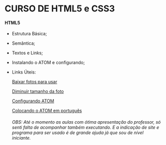 # CURSO DE HTML5 e CSS3

#### HTML5

- Estrutura Básica;

- Semântica;

- Textos e Links;

- Instalando o ATOM e configurando;

- Links Úteis:

  [Baixar fotos para usar](https://unsplash.com/)

  [Diminuir tamanho da foto](https://tinypng.com/)

  [Configurando ATOM](https://metring.com.br/atom-configuracao-definitiva-para-web)

  [Colocando o ATOM em português](https://metring.com.br/tutorial-atom-em-portugues)

  

  ###### OBS: Até o momento as aulas com ótima apresentação do professor, só senti falta de acompanhar também executando. E a indicação de site e programa para ser usado é de grande ajuda já que sou de nível iniciante.

  

  
  
   
  
  